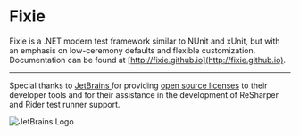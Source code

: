 # Fixie

Fixie is a .NET modern test framework similar to NUnit and xUnit, but with an emphasis on low-ceremony defaults and flexible customization. Documentation can be found at [http://fixie.github.io](http://fixie.github.io).

---

Special thanks to [JetBrains ](https://www.jetbrains.com/) for providing [open source licenses](https://jb.gg/OpenSourceSupport) to their developer tools and for their assistance in the development of ReSharper and Rider test runner support.

<img src="https://resources.jetbrains.com/storage/products/company/brand/logos/jb_beam.svg" alt="JetBrains Logo">
